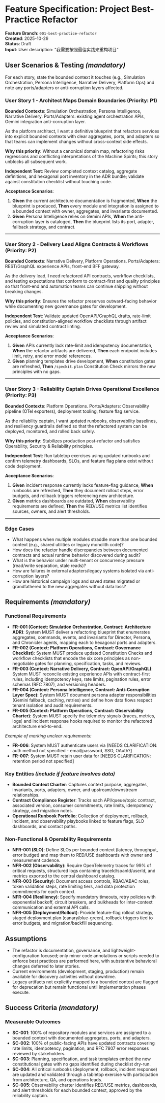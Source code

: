 # Feature Specification: Project Best-Practice Refactor

**Feature Branch**: `001-best-practice-refactor`  
**Created**: 2025-10-29  
**Status**: Draft  
**Input**: User description: "我需要按照最佳实践来重构项目"

## User Scenarios & Testing *(mandatory)*

<!--
  IMPORTANT: User stories should be PRIORITIZED as user journeys ordered by importance.
  Each user story/journey must be INDEPENDENTLY TESTABLE - meaning if you implement just ONE of them,
  you should still have a viable MVP (Minimum Viable Product) that delivers value.
  
  Assign priorities (P1, P2, P3, etc.) to each story, where P1 is the most critical.
  Think of each story as a standalone slice of functionality that can be:
  - Developed independently
  - Tested independently
  - Deployed independently
  - Demonstrated to users independently
-->

For each story, state the bounded context it touches (e.g., Simulation Orchestration, Persona Intelligence, Narrative Delivery, Platform Ops) and note any ports/adapters or anti-corruption layers affected.

### User Story 1 - Architect Maps Domain Boundaries (Priority: P1)
**Bounded Contexts**: Simulation Orchestration, Persona Intelligence, Narrative Delivery. Ports/Adapters: existing agent orchestration APIs, Gemini integration anti-corruption layer.

As the platform architect, I want a definitive blueprint that refactors services into explicit bounded contexts with clear aggregates, ports, and adapters so that teams can implement changes without cross-context side effects.

**Why this priority**: Without a canonical domain map, refactoring risks regressions and conflicting interpretations of the Machine Spirits; this story unblocks all subsequent work.

**Independent Test**: Review completed context catalog, aggregate definitions, and hexagonal port inventory in the ADR bundle; validate against constitution checklist without touching code.

**Acceptance Scenarios**:

1. **Given** the current architecture documentation is fragmented, **When** the blueprint is produced, **Then** every module and integration is assigned to a bounded context with owner, aggregates, and invariants documented.  
2. **Given** Persona Intelligence relies on Gemini APIs, **When** the anti-corruption layer is cataloged, **Then** the blueprint lists its port, adapter, fallback strategy, and contract.

---

### User Story 2 - Delivery Lead Aligns Contracts & Workflows (Priority: P2)
**Bounded Contexts**: Narrative Delivery, Platform Operations. Ports/Adapters: REST/GraphQL experience APIs, front-end BFF gateway.

As the delivery lead, I need refactored API contracts, workflow checklists, and testing expectations that conform to contract-first and quality principles so that front-end and automation teams can continue shipping without breaking changes.

**Why this priority**: Ensures the refactor preserves outward-facing behavior while documenting new governance gates for development.

**Independent Test**: Validate updated OpenAPI/GraphQL drafts, rate-limit policies, and constitution-aligned workflow checklists through artifact review and simulated contract linting.

**Acceptance Scenarios**:

1. **Given** APIs currently lack rate-limit and idempotency documentation, **When** the refactor artifacts are delivered, **Then** each endpoint includes limit, retry, and error model references.  
2. **Given** planning templates drive development, **When** constitution gates are refreshed, **Then** `/speckit.plan` Constitution Check mirrors the new principles with no gaps.

---

### User Story 3 - Reliability Captain Drives Operational Excellence (Priority: P3)
**Bounded Contexts**: Platform Operations. Ports/Adapters: Observability pipeline (OTel exporters), deployment tooling, feature flag service.

As the reliability captain, I want updated runbooks, observability baselines, and resiliency guardrails defined so that the refactored system can be deployed, monitored, and rolled back safely.

**Why this priority**: Stabilizes production post-refactor and satisfies Operability, Security & Reliability principles.

**Independent Test**: Run tabletop exercises using updated runbooks and confirm telemetry dashboards, SLOs, and feature flag plans exist without code deployment.

**Acceptance Scenarios**:

1. **Given** incident response currently lacks feature-flag guidance, **When** runbooks are refreshed, **Then** they document rollout steps, error budgets, and rollback triggers referencing new architecture.  
2. **Given** metrics dashboards are outdated, **When** observability requirements are defined, **Then** the RED/USE metrics list identifies sources, owners, and alert thresholds.

---

### Edge Cases

<!--
  ACTION REQUIRED: The content in this section represents placeholders.
  Fill them out with the right edge cases.
-->

- What happens when multiple modules straddle more than one bounded context (e.g., shared utilities or legacy monolith code)?
- How does the refactor handle discrepancies between documented contracts and actual runtime behavior discovered during audit?
- What is the behavior under multi-tenant or concurrency pressure (read/write separation, stale reads)?
- How are failures in external adapters/legacy systems isolated via anti-corruption layers?
- How are historical campaign logs and saved states migrated or grandfathered to the new aggregates without data loss?

## Requirements *(mandatory)*

<!--
  ACTION REQUIRED: The content in this section represents placeholders.
  Fill them out with the right functional requirements.
-->

### Functional Requirements

- **FR-001 (Context: Simulation Orchestration, Contract: Architecture ADR)**: System MUST deliver a refactoring blueprint that enumerates aggregates, commands, events, and invariants for Director, Persona, and Chronicler agents, mapping each to hexagonal ports and adapters.  
- **FR-002 (Context: Platform Operations, Contract: Governance Checklist)**: System MUST produce updated Constitution Checks and workflow checklists that encode the six core principles as non-negotiable gates for planning, specification, tasks, and reviews.  
- **FR-003 (Context: Narrative Delivery, Contract: OpenAPI/GraphQL)**: System MUST reconcile existing experience APIs with contract-first rules, including idempotency keys, rate limits, pagination rules, error schemas (RFC 7807), and versioning headers.  
- **FR-004 (Context: Persona Intelligence, Contract: Anti-Corruption Layer Spec)**: System MUST document persona adapter responsibilities (Gemini fallback, caching, retries) and define how data flows respect tenant isolation and audit requirements.  
- **FR-005 (Context: Platform Operations, Contract: Observability Charter)**: System MUST specify the telemetry signals (traces, metrics, logs) and incident response hooks required to monitor the refactored architecture end-to-end.

*Example of marking unclear requirements:*

- **FR-006**: System MUST authenticate users via [NEEDS CLARIFICATION: auth method not specified - email/password, SSO, OAuth?]
- **FR-007**: System MUST retain user data for [NEEDS CLARIFICATION: retention period not specified]

### Key Entities *(include if feature involves data)*

- **Bounded Context Charter**: Captures context purpose, aggregates, invariants, ports, adapters, owner, and upstream/downstream relationships.  
- **Contract Compliance Register**: Tracks each API/queue/topic contract, associated version, consumer commitments, rate limits, idempotency strategy, and migration notes.  
- **Operational Runbook Portfolio**: Collection of deployment, rollback, incident, and observability playbooks linked to feature flags, SLO dashboards, and contact paths.

### Non-Functional & Operability Requirements

- **NFR-001 (SLO)**: Define SLOs per bounded context (latency, throughput, error budget) and map them to RED/USE dashboards with owner and measurement cadence.  
- **NFR-002 (Observability)**: Require OpenTelemetry traces for 99% of critical requests, structured logs containing traceId/spanId/userId, and metrics exported to the central dashboard catalog.  
- **NFR-003 (Security)**: Document access controls, RBAC/ABAC roles, token validation steps, rate limiting tiers, and data protection commitments for each context.  
- **NFR-004 (Resiliency)**: Specify mandatory timeouts, retry policies with exponential backoff, circuit breakers, and bulkheads for inter-context communication and external API calls.  
- **NFR-005 (Deployment/Rollout)**: Provide feature-flag rollout strategy, staged deployment plan (canary/blue-green), rollback triggers tied to error budgets, and migration/backfill sequencing.

## Assumptions

- The refactor is documentation, governance, and lightweight-configuration focused; only minor code annotations or scripts needed to enforce best practices are performed here, with substantive behavioral changes deferred to later stories.  
- Current environments (development, staging, production) remain available for discovery activities without downtime.  
- Legacy artifacts not explicitly mapped to a bounded context are flagged for deprecation but remain functional until implementation phases execute.

## Success Criteria *(mandatory)*

<!--
  ACTION REQUIRED: Define measurable success criteria.
  These must be technology-agnostic and measurable.
-->

### Measurable Outcomes

- **SC-001**: 100% of repository modules and services are assigned to a bounded context with documented aggregates, ports, and adapters.  
- **SC-002**: 100% of public-facing APIs have updated contracts covering rate limits, idempotency, pagination, and RFC 7807 error responses reviewed by stakeholders.  
- **SC-003**: Planning, specification, and task templates embed the new constitutional gates with no gaps identified during checklist dry-run.  
- **SC-004**: All critical runbooks (deployment, rollback, incident response) are updated and validated through a tabletop exercise with participation from architecture, QA, and operations leads.  
- **SC-005**: Observability charter identifies RED/USE metrics, dashboards, and alert thresholds for each bounded context, approved by the reliability captain.
